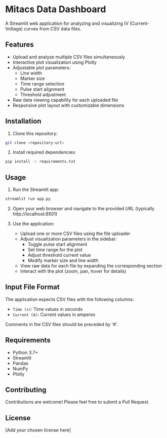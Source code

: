 # Mitacs Data Dashboard

A Streamlit web application for analyzing and visualizing IV (Current-Voltage) curves from CSV data files.

## Features

- Upload and analyze multiple CSV files simultaneously
- Interactive plot visualization using Plotly
- Adjustable plot parameters:
  - Line width
  - Marker size
  - Time range selection
  - Pulse start alignment
  - Threshold adjustment
- Raw data viewing capability for each uploaded file
- Responsive plot layout with customizable dimensions

## Installation

1. Clone this repository:
```bash
git clone <repository-url>
```

2. Install required dependencies:
```bash
pip install -r requirements.txt
```

## Usage

1. Run the Streamlit app:
```bash
streamlit run app.py
```

2. Open your web browser and navigate to the provided URL (typically http://localhost:8501)

3. Use the application:
   - Upload one or more CSV files using the file uploader
   - Adjust visualization parameters in the sidebar:
     - Toggle pulse start alignment
     - Set time range for the plot
     - Adjust threshold current value
     - Modify marker size and line width
   - View raw data for each file by expanding the corresponding section
   - Interact with the plot (zoom, pan, hover for details)

## Input File Format

The application expects CSV files with the following columns:
- `Time (s)`: Time values in seconds
- `Current (A)`: Current values in amperes

Comments in the CSV files should be preceded by '#'.

## Requirements

- Python 3.7+
- Streamlit
- Pandas
- NumPy
- Plotly

## Contributing

Contributions are welcome! Please feel free to submit a Pull Request.

## License

[Add your chosen license here]


